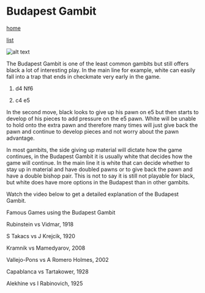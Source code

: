 # Budapest Gambit

[home](/zaliczeniowe1awww/)

[list](/zaliczeniowe1awww/list)

![alt text](https://www.thechesswebsite.com/wp-content/uploads/2012/07/budapest_big.jpg "Budapest Gambit")


The Budapest Gambit is one of the least common gambits but still offers black a lot of interesting play. In the main line for example, white can easily fall into a trap that ends in checkmate very early in the game.

1. d4 Nf6

2. c4 e5

In the second move, black looks to give up his pawn on e5 but then starts to develop of his pieces to add pressure on the e5 pawn. White will be unable to hold onto the extra pawn and therefore many times will just give back the pawn and continue to develop pieces and not worry about the pawn advantage.

In most gambits, the side giving up material will dictate how the game continues, in the Budapest Gambit it is usually white that decides how the game will continue. In the main line it is white that can decide whether to stay up in material and have doubled pawns or to give back the pawn and have a double bishop pair. This is not to say it is still not playable for black, but white does have more options in the Budapest than in other gambits.

Watch the video below to get a detailed explanation of the Budapest Gambit.









Famous Games using the Budapest Gambit

Rubinstein vs Vidmar, 1918

S Takacs vs J Krejcik, 1920

Kramnik vs Mamedyarov, 2008

Vallejo-Pons vs A Romero Holmes, 2002

Capablanca vs Tartakower, 1928

Alekhine vs I Rabinovich, 1925

